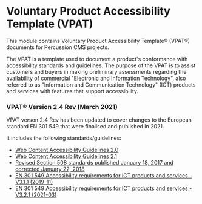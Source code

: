 # Voluntary Product Accessibility Template (VPAT)

This module contains Voluntary Product Accessibility Template&reg; (VPAT&reg;) documents for Percussion CMS projects.

The VPAT is a template used to document a product's conformance with accessibility standards and guidelines. The purpose of the VPAT is to assist customers and buyers in making preliminary assessments regarding the availability of commercial "Electronic and Information Technology", also referred to as "Information and Communication Technology" (ICT) products and services with features that support accessibility.

### VPAT&reg; Version 2.4 Rev (March 2021)

VPAT verson 2.4 Rev has been updated to cover changes to the European standard EN 301 549 that were finalised and published in 2021.

It includes the following standards/guidelines:

* [Web Content Accessibility Guidelines 2.0](https://www.w3.org/TR/2008/REC-WCAG20-20081211/)
* [Web Content Accessibility Guidelines 2.1](https://www.w3.org/TR/WCAG21/)
* [Revised Section 508 standards published January 18, 2017 and corrected January 22, 2018](https://www.access-board.gov/ict/)
* [EN 301 549 Accessibility requirements for ICT products and services - V3.1.1 (2019-11)](https://www.etsi.org/deliver/etsi_en/301500_301599/301549/03.01.01_60/en_301549v030101p.pdf)
* [EN 301 549 Accessibility requirements for ICT products and services - V3.2.1 (2021-03)](https://www.etsi.org/deliver/etsi_en/301500_301599/301549/03.02.01_60/en_301549v030201p.pdf)
